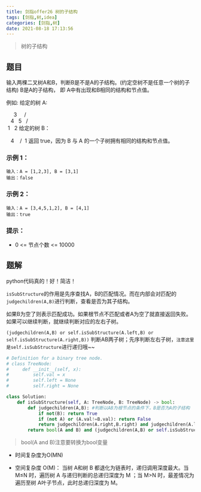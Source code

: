 ```yaml
---
title: 剑指offer26 树的子结构
tags: [剑指,树,idea]
categories: [剑指,树]
date: 2021-08-18 17:13:56
---
```


> 树的子结构

## 题目
输入两棵二叉树A和B，判断B是不是A的子结构。(约定空树不是任意一个树的子结构)
B是A的子结构， 即 A中有出现和B相同的结构和节点值。

例如:
给定的树 A:

     3
    / \
   4   5
  / \
 1   2
给定的树 B：

   4 
  /
 1
返回 true，因为 B 与 A 的一个子树拥有相同的结构和节点值。

### 示例 1：

```
输入：A = [1,2,3], B = [3,1]
输出：false
```

### 示例 2：

```
输入：A = [3,4,5,1,2], B = [4,1]
输出：true
```

### 提示：

- 0 <= 节点个数 <= 10000

## 题解

python代码真的！好！简洁！

`isSubStructure`的作用是先序查找A，B的匹配情况。而在内部会对匹配的`judgechildren(A,B)`进行判断，查看是否为其子结构。

如果B为空了则表示匹配成功。如果根节点不匹配或者A为空了就直接返回失败。如果可以继续判断，就继续判断对应的左右子树。

`(judgechildren(A,B) or self.isSubStructure(A.left,B) or self.isSubStructure(A.right,B))` 判断AB两子树；先序判断左右子树，`注意这里是self.isSubStructure`进行递归哦~~

```python
# Definition for a binary tree node.
# class TreeNode:
#     def __init__(self, x):
#         self.val = x
#         self.left = None
#         self.right = None

class Solution:
    def isSubStructure(self, A: TreeNode, B: TreeNode) -> bool:
        def judgechildren(A,B): #判断以AB为根节点的条件下，B是否为A的子结构
            if not(B): return True
            if (not A) or (A.val!=B.val): return False
            return judgechildren(A.right,B.right) and judgechildren(A.left,B.left)
        return bool(A and B) and (judgechildren(A,B) or self.isSubStructure(A.left,B) or self.isSubStructure(A.right,B))
```

> bool(A and B)注意要转换为bool变量

- 时间复杂度为O(MN)

- 空间复杂度 O(M)： 当树 A和树 B 都退化为链表时，递归调用深度最大。当 M≤N 时，遍历树 A 与递归判断的总递归深度为 M ；当 M>N 时，最差情况为遍历至树 A叶子节点，此时总递归深度为 M。


